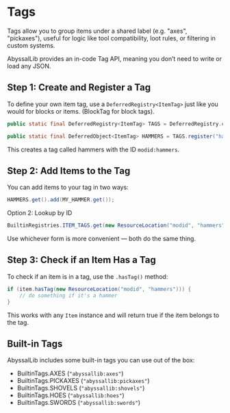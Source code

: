 # Tags

Tags allow you to group items under a shared label (e.g. "axes", "pickaxes"), useful for logic like tool compatibility, loot rules, or filtering in custom systems.

AbyssalLib provides an in-code Tag API, meaning you don’t need to write or load any JSON.

## Step 1: Create and Register a Tag

To define your own item tag, use a `DeferredRegistry<ItemTag>` just like you would for blocks or items. (BlockTag for block tags).

```Java
public static final DeferredRegistry<ItemTag> TAGS = DeferredRegistry.create(BuiltinRegistries.ITEM_TAGS, MODID);

public static final DeferredObject<ItemTag> HAMMERS = TAGS.register("hammers", (name, id) -> new ItemTag(name));
```

This creates a tag called hammers with the ID `modid:hammers`.

## Step 2: Add Items to the Tag
You can add items to your tag in two ways:
```Java
HAMMERS.get().add(MY_HAMMER.get());
```
Option 2: Lookup by ID
```Java
BuiltinRegistries.ITEM_TAGS.get(new ResourceLocation("modid", "hammers")).add(MY_HAMMER.get());
```
Use whichever form is more convenient — both do the same thing.

## Step 3: Check if an Item Has a Tag
To check if an item is in a tag, use the `.hasTag()` method:
```Java
if (item.hasTag(new ResourceLocation("modid", "hammers"))) {
    // do something if it's a hammer
}
```
This works with any `Item` instance and will return true if the item belongs to the tag.

## Built-in Tags
AbyssalLib includes some built-in tags you can use out of the box:
- BuiltinTags.AXES (`"abyssallib:axes"`)
- BuiltinTags.PICKAXES (`"abyssallib:pickaxes"`)
- BuiltinTags.SHOVELS (`"abyssallib:shovels"`)
- BuiltinTags.HOES (`"abyssallib:hoes"`)
- BuiltinTags.SWORDS (`"abyssallib:swords"`)
